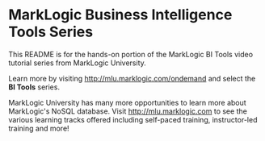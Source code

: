 # MarkLogic Business Intelligence Tools Series

This README is for the hands-on portion of the MarkLogic BI Tools video tutorial series from MarkLogic University. 

Learn more by visiting <http://mlu.marklogic.com/ondemand> and select the **BI Tools** series.

MarkLogic University has many more opportunities to learn more about MarkLogic's NoSQL database. Visit <http://mlu.marklogic.com> to see the various learning tracks offered including self-paced training, instructor-led training and more!
